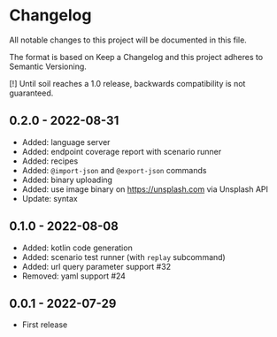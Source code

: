 # Changelog

All notable changes to this project will be documented in this file.

The format is based on Keep a Changelog and this project adheres to Semantic Versioning.

[!] Until soil reaches a 1.0 release, backwards compatibility is not guaranteed.

## 0.2.0 - 2022-08-31

- Added: language server
- Added: endpoint coverage report with scenario runner
- Added: recipes
- Added: `@import-json` and `@export-json` commands
- Added: binary uploading
- Added: use image binary on https://unsplash.com via Unsplash API
- Update: syntax

## 0.1.0 - 2022-08-08

- Added: kotlin code generation
- Added: scenario test runner (with `replay` subcommand)
- Added: url query parameter support #32
- Removed: yaml support #24

## 0.0.1 - 2022-07-29

- First release
